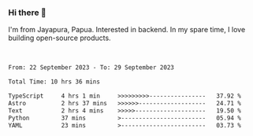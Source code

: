 ### Hi there 👋

I'm from Jayapura, Papua. Interested in backend. In my spare time, I love building open-source products.

<br>

 
 <!--START_SECTION:waka-->

```txt
From: 22 September 2023 - To: 29 September 2023

Total Time: 10 hrs 36 mins

TypeScript     4 hrs 1 min     >>>>>>>>>----------------   37.92 %
Astro          2 hrs 37 mins   >>>>>>-------------------   24.71 %
Text           2 hrs 4 mins    >>>>>--------------------   19.50 %
Python         37 mins         >------------------------   05.94 %
YAML           23 mins         >------------------------   03.73 %
```

<!--END_SECTION:waka-->
